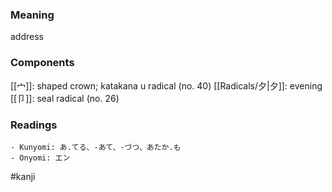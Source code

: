 ### Meaning

address

### Components

[[宀]]: shaped crown; katakana u radical (no. 40) [[Radicals/夕|夕]]: evening [[卩]]: seal radical (no. 26)

### Readings

```
- Kunyomi: あ.てる、-あて、-づつ、あたか.も
- Onyomi: エン
```

#kanji